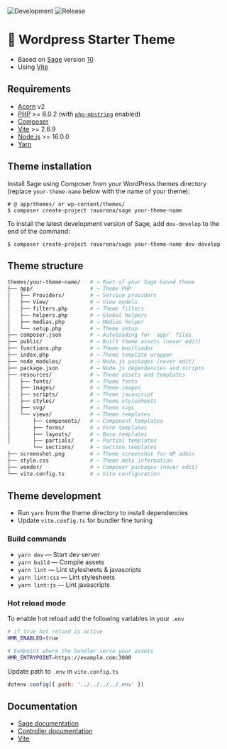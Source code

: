![Development](https://github.com/ravorona/sage/actions/workflows/develop.yml/badge.svg) ![Release](https://github.com/ravorona/sage/actions/workflows/publish.yml/badge.svg)

# 🧩 Wordpress Starter Theme

-   Based on [Sage](https://roots.io/sage/) version [10](https://github.com/roots/sage/)
-   Using [Vite](https://vitejs.dev)

## Requirements

-   [Acorn](https://docs.roots.io/acorn/2.x/installation/) v2
-   [PHP](https://secure.php.net/manual/en/install.php) >= 8.0.2 (with [`php-mbstring`](https://secure.php.net/manual/en/book.mbstring.php) enabled)
-   [Composer](https://getcomposer.org/download/)
-   [Vite](https://vitejs.dev) >= 2.6.9
-   [Node.js](http://nodejs.org/) >= 16.0.0
-   [Yarn](https://yarnpkg.com/en/docs/install)

## Theme installation

Install Sage using Composer from your WordPress themes directory (replace `your-theme-name` below with the name of your theme):

```shell
# @ app/themes/ or wp-content/themes/
$ composer create-project ravorona/sage your-theme-name
```

To install the latest development version of Sage, add `dev-develop` to the end of the command:

```shell
$ composer create-project ravorona/sage your-theme-name dev-develop
```

## Theme structure

```sh
themes/your-theme-name/   # → Root of your Sage based theme
├── app/                  # → Theme PHP
│   ├── Providers/        # → Service providers
│   ├── View/             # → View models
│   ├── filters.php       # → Theme filters
│   ├── helpers.php       # → Global helpers
│   ├── medias.php        # → Medias helper
│   └── setup.php         # → Theme setup
├── composer.json         # → Autoloading for `app/` files
├── public/               # → Built theme assets (never edit)
├── functions.php         # → Theme bootloader
├── index.php             # → Theme template wrapper
├── node_modules/         # → Node.js packages (never edit)
├── package.json          # → Node.js dependencies and scripts
├── resources/            # → Theme assets and templates
│   ├── fonts/            # → Theme fonts
│   ├── images/           # → Theme images
│   ├── scripts/          # → Theme javascript
│   ├── styles/           # → Theme stylesheets
│   ├── svg/              # → Theme svgs
│   └── views/            # → Theme templates
│       ├── components/   # → Component templates
│       ├── forms/        # → Form templates
│       ├── layouts/      # → Base templates
│       ├── partials/     # → Partial templates
        └── sections/     # → Section templates
├── screenshot.png        # → Theme screenshot for WP admin
├── style.css             # → Theme meta information
├── vendor/               # → Composer packages (never edit)
└── vite.config.ts        # → Vite configuration
```

## Theme development

-   Run `yarn` from the theme directory to install dependencies
-   Update `vite.config.ts` for bundler fine tuning

### Build commands

-   `yarn dev` — Start dev server
-   `yarn build` — Compile assets
-   `yarn lint` — Lint stylesheets & javascripts
-   `yarn lint:css` — Lint stylesheets
-   `yarn lint:js` — Lint javascripts

### Hot reload mode

To enable hot reload add the following variables in your `.env`

```sh
# if true hot reload is active
HMR_ENABLED=true

# Endpoint where the bundler serve your assets
HMR_ENTRYPOINT=https://example.com:3000
```

Update path to `.env` in `vite.config.ts`

```javascript
dotenv.config({ path: '../../../../.env' })
```

## Documentation

-   [Sage documentation](https://roots.io/sage/docs/)
-   [Controller documentation](https://github.com/soberwp/controller#usage)
-   [Vite](https://vitejs.dev/guide/)
